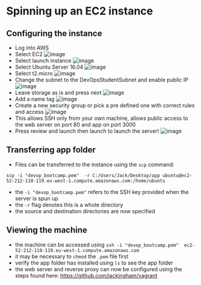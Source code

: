# Spinning up an EC2 instance
## Configuring the instance
- Log into AWS
- Select EC2 
 ![image](https://user-images.githubusercontent.com/32297246/121968385-2a9b9980-cd6a-11eb-877d-7d7598153b48.png)
- Select launch instance 
 ![image](https://user-images.githubusercontent.com/32297246/121968358-1a83ba00-cd6a-11eb-8e22-b438f8ee76e6.png)
- Select Ubuntu Server 16.04 
 ![image](https://user-images.githubusercontent.com/32297246/121968511-5c146500-cd6a-11eb-9839-87cffec4f4c2.png)
- Select t2.micro
 ![image](https://user-images.githubusercontent.com/32297246/121968535-69315400-cd6a-11eb-82cf-41ca42754bb7.png)
- Change the subnet to the DevOpsStudentSubnet and enable public IP
 ![image](https://user-images.githubusercontent.com/32297246/121968632-94b43e80-cd6a-11eb-96fd-c36291d08b71.png)
- Leave storage as is and press next 
 ![image](https://user-images.githubusercontent.com/32297246/121968671-a269c400-cd6a-11eb-8da0-0e74d58b92fe.png)
- Add a name tag 
 ![image](https://user-images.githubusercontent.com/32297246/121968705-b1e90d00-cd6a-11eb-834c-22a908a0fbbc.png)
- Create a new security group or pick a pre defined one with correct rules and access
 ![image](https://user-images.githubusercontent.com/32297246/121968758-cd541800-cd6a-11eb-9f46-cb86c0a5d0bd.png)
- This allows SSH only from your own machine, allows public access to the web server on port 80 and app on port 3000
- Press review and launch then launch to launch the server!
 ![image](https://user-images.githubusercontent.com/32297246/121968877-068c8800-cd6b-11eb-8cf7-d100d033a36b.png)
##  Transferring app folder
- Files can be transferred to the instance using the `scp` command:
```
scp -i "devop_bootcamp.pem"  -r C:/Users/Jack/Desktop/app ubuntu@ec2-52-212-118-119.eu-west-1.compute.amazonaws.com:/home/ubuntu
```
- the `-i "devop_bootcamp.pem"` refers to the SSH key provided when the server is spun up
- the `-r` flag denotes this is a whole directory
- the source and destination directories are now specified
## Viewing the machine
- the machine can be accessed using `ssh -i "devop_bootcamp.pem"  ec2-52-212-118-119.eu-west-1.compute.amazonaws.com`
- it may be necessary to `chmod` the `.pem` file first
- verify the app folder has installed using `ls` to see the app folder
- the web server and reverse proxy can now be configured using the steps found here: https://github.com/jackingham/vagrant


